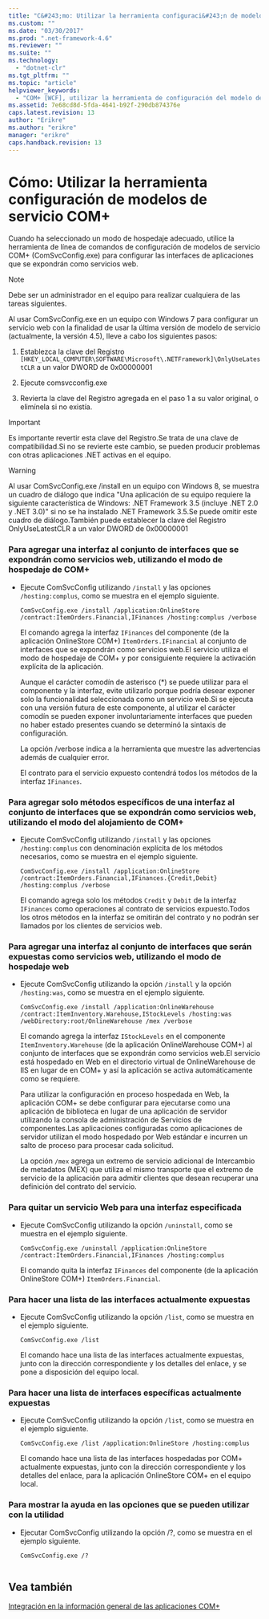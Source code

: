 ```yaml
---
title: "C&#243;mo: Utilizar la herramienta configuraci&#243;n de modelos de servicio COM+ | Microsoft Docs"
ms.custom: ""
ms.date: "03/30/2017"
ms.prod: ".net-framework-4.6"
ms.reviewer: ""
ms.suite: ""
ms.technology: 
  - "dotnet-clr"
ms.tgt_pltfrm: ""
ms.topic: "article"
helpviewer_keywords: 
  - "COM+ [WCF], utilizar la herramienta de configuración del modelo de servicio"
ms.assetid: 7e68cd8d-5fda-4641-b92f-290db874376e
caps.latest.revision: 13
author: "Erikre"
ms.author: "erikre"
manager: "erikre"
caps.handback.revision: 13
---
```

# C&#243;mo: Utilizar la herramienta configuraci&#243;n de modelos de servicio COM+
Cuando ha seleccionado un modo de hospedaje adecuado, utilice la herramienta de línea de comandos de configuración de modelos de servicio COM\+ \(ComSvcConfig.exe\) para configurar las interfaces de aplicaciones que se expondrán como servicios web.  
  
> [!NOTE]
>  Debe ser un administrador en el equipo para realizar cualquiera de las tareas siguientes.  
  
 Al usar ComSvcConfig.exe en un equipo con Windows 7 para configurar un servicio web con la finalidad de usar la última versión de modelo de servicio \(actualmente, la versión 4.5\), lleve a cabo los siguientes pasos:  
  
1.  Establezca la clave del Registro `[HKEY_LOCAL_COMPUTER\SOFTWARE\Microsoft\.NETFramework]\OnlyUseLatestCLR` a un valor DWORD de 0x00000001  
  
2.  Ejecute comsvcconfig.exe  
  
3.  Revierta la clave del Registro agregada en el paso 1 a su valor original, o elimínela si no existía.  
  
> [!IMPORTANT]
>  Es importante revertir esta clave del Registro.Se trata de una clave de compatibilidad.Si no se revierte este cambio, se pueden producir problemas con otras aplicaciones .NET activas en el equipo.  
  
> [!WARNING]
>  Al usar ComSvcConfig.exe \/install en un equipo con Windows 8, se muestra un cuadro de diálogo que indica "Una aplicación de su equipo requiere la siguiente característica de Windows: .NET Framework 3.5 \(incluye .NET 2.0 y .NET 3.0\)" si no se ha instalado .NET Framework 3.5.Se puede omitir este cuadro de diálogo.También puede establecer la clave del Registro OnlyUseLatestCLR a un valor DWORD de 0x00000001  
  
### Para agregar una interfaz al conjunto de interfaces que se expondrán como servicios web, utilizando el modo de hospedaje de COM\+  
  
-   Ejecute ComSvcConfig utilizando `/install` y las opciones `/hosting:complus`, como se muestra en el ejemplo siguiente.  
  
    ```  
    ComSvcConfig.exe /install /application:OnlineStore /contract:ItemOrders.Financial,IFinances /hosting:complus /verbose  
    ```  
  
     El comando agrega la interfaz `IFinances` del componente \(de la aplicación OnlineStore COM\+\) `ItemOrders.IFinancial` al conjunto de interfaces que se expondrán como servicios web.El servicio utiliza el modo de hospedaje de COM\+ y por consiguiente requiere la activación explícita de la aplicación.  
  
     Aunque el carácter comodín de asterisco \(\*\) se puede utilizar para el componente y la interfaz, evite utilizarlo porque podría desear exponer solo la funcionalidad seleccionada como un servicio web.Si se ejecuta con una versión futura de este componente, al utilizar el carácter comodín se pueden exponer involuntariamente interfaces que pueden no haber estado presentes cuando se determinó la sintaxis de configuración.  
  
     La opción \/verbose indica a la herramienta que muestre las advertencias además de cualquier error.  
  
     El contrato para el servicio expuesto contendrá todos los métodos de la interfaz `IFinances`.  
  
### Para agregar solo métodos específicos de una interfaz al conjunto de interfaces que se expondrán como servicios web, utilizando el modo del alojamiento de COM\+  
  
-   Ejecute ComSvcConfig utilizando `/install` y las opciones `/hosting:complus` con denominación explícita de los métodos necesarios, como se muestra en el ejemplo siguiente.  
  
    ```  
    ComSvcConfig.exe /install /application:OnlineStore /contract:ItemOrders.Financial,IFinances.{Credit,Debit} /hosting:complus /verbose  
    ```  
  
     El comando agrega solo los métodos `Credit` y `Debit` de la interfaz `IFinances` como operaciones al contrato de servicios expuesto.Todos los otros métodos en la interfaz se omitirán del contrato y no podrán ser llamados por los clientes de servicios web.  
  
### Para agregar una interfaz al conjunto de interfaces que serán expuestas como servicios web, utilizando el modo de hospedaje web  
  
-   Ejecute ComSvcConfig utilizando la opción `/install` y la opción `/hosting:was`, como se muestra en el ejemplo siguiente.  
  
    ```  
    ComSvcConfig.exe /install /application:OnlineWarehouse /contract:ItemInventory.Warehouse,IStockLevels /hosting:was /webDirectory:root/OnlineWarehouse /mex /verbose  
    ```  
  
     El comando agrega la interfaz `IStockLevels` en el componente `ItemInventory.Warehouse` \(de la aplicación OnlineWarehouse COM\+\) al conjunto de interfaces que se expondrán como servicios web.El servicio está hospedado en Web en el directorio virtual de OnlineWarehouse de IIS en lugar de en COM\+ y así la aplicación se activa automáticamente como se requiere.  
  
     Para utilizar la configuración en proceso hospedada en Web, la aplicación COM\+ se debe configurar para ejecutarse como una aplicación de biblioteca en lugar de una aplicación de servidor utilizando la consola de administración de Servicios de componentes.Las aplicaciones configuradas como aplicaciones de servidor utilizan el modo hospedado por Web estándar e incurren un salto de proceso para procesar cada solicitud.  
  
     La opción `/mex` agrega un extremo de servicio adicional de Intercambio de metadatos \(MEX\) que utiliza el mismo transporte que el extremo de servicio de la aplicación para admitir clientes que desean recuperar una definición del contrato del servicio.  
  
### Para quitar un servicio Web para una interfaz especificada  
  
-   Ejecute ComSvcConfig utilizando la opción `/uninstall`, como se muestra en el ejemplo siguiente.  
  
    ```  
    ComSvcConfig.exe /uninstall /application:OnlineStore /contract:ItemOrders.Financial,IFinances /hosting:complus  
    ```  
  
     El comando quita la interfaz `IFinances` del componente \(de la aplicación OnlineStore COM\+\) `ItemOrders.Financial`.  
  
### Para hacer una lista de las interfaces actualmente expuestas  
  
-   Ejecute ComSvcConfig utilizando la opción `/list`, como se muestra en el ejemplo siguiente.  
  
    ```  
    ComSvcConfig.exe /list  
    ```  
  
     El comando hace una lista de las interfaces actualmente expuestas, junto con la dirección correspondiente y los detalles del enlace, y se pone a disposición del equipo local.  
  
### Para hacer una lista de interfaces específicas actualmente expuestas  
  
-   Ejecute ComSvcConfig utilizando la opción `/list`, como se muestra en el ejemplo siguiente.  
  
    ```  
    ComSvcConfig.exe /list /application:OnlineStore /hosting:complus  
    ```  
  
     El comando hace una lista de las interfaces hospedadas por COM\+ actualmente expuestas, junto con la dirección correspondiente y los detalles del enlace, para la aplicación OnlineStore COM\+ en el equipo local.  
  
### Para mostrar la ayuda en las opciones que se pueden utilizar con la utilidad  
  
-   Ejecutar ComSvcConfig utilizando la opción \/?, como se muestra en el ejemplo siguiente.  
  
    ```  
    ComSvcConfig.exe /?  
  
    ```  
  
## Vea también  
 [Integración en la información general de las aplicaciones COM\+](../../../../docs/framework/wcf/feature-details/integrating-with-com-plus-applications-overview.md)